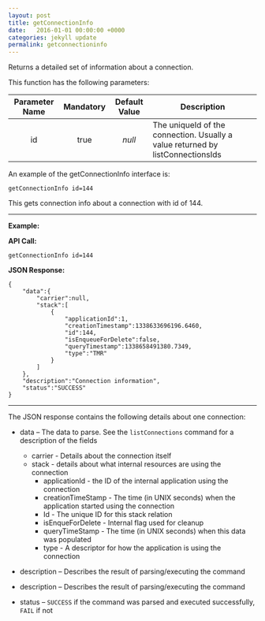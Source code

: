 ```yaml
---
layout: post
title: getConnectionInfo
date:   2016-01-01 00:00:00 +0000
categories: jekyll update
permalink: getconnectioninfo
---
```


Returns a detailed set of information about a connection.

This function has the following parameters:

| **Parameter Name** | **Mandatory** | **Default Value** | **Description**                          |
| :----------------: | :-----------: | :---------------: | ---------------------------------------- |
|         id         |     true      |      *null*       | The uniqueId of the connection. Usually a value returned by listConnectionsIds |

An example of the getConnectionInfo interface is:

``` 
getConnectionInfo id=144
```

This gets connection info about a connection with id of 144.

------

**Example:**

**API Call:**

``` 
getConnectionInfo id=144
```

**JSON Response:**

``` 
{
    "data":{
        "carrier":null,
        "stack":[
            {
                "applicationId":1,
                "creationTimestamp":1338633696196.6460,
                "id":144,
                "isEnqueueForDelete":false,
                "queryTimestamp":1338658491380.7349,
                "type":"TMR"
            }
        ]
    },
    "description":"Connection information",
    "status":"SUCCESS"
}
```

------

The JSON response contains the following details about one connection:

- data – The data to parse. See the `listConnections` command for a description of the fields
  - carrier - Details about the connection itself
  - stack - details about what internal resources are using the connection
    - applicationId - the ID of the internal application using the connection
    - creationTimeStamp - The time (in UNIX seconds) when the application started using the connection
    - Id - The unique ID for this stack relation
    - isEnqueForDelete - Internal flag used for cleanup
    - queryTimeStamp - The time (in UNIX seconds) when this data was populated
    - type - A descriptor for how the application is using the connection


- description – Describes the result of parsing/executing the command


- description – Describes the result of parsing/executing the command
- status – `SUCCESS` if the command was parsed and executed successfully, `FAIL` if not